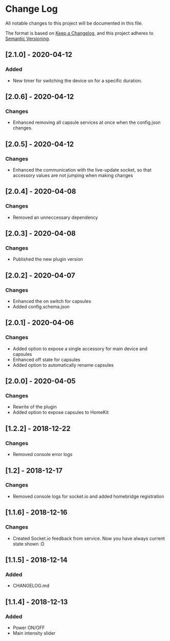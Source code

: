 # Change Log
All notable changes to this project will be documented in this file.

The format is based on [Keep a Changelog](https://keepachangelog.com/en/1.0.0/),
and this project adheres to [Semantic Versioning](https://semver.org/spec/v2.0.0.html).

## [2.1.0] - 2020-04-12
### Added
- New timer for switching the device on for a specific duration.

## [2.0.6] - 2020-04-12
### Changes
- Enhanced removing all capsule services at once when the config.json changes.

## [2.0.5] - 2020-04-12
### Changes
- Enhanced the communication with the live-update socket, so that accessory values are not jumping when making changes

## [2.0.4] - 2020-04-08
### Changes
- Removed an unneccessary dependency 

## [2.0.3] - 2020-04-08
### Changes
- Published the new plugin version

## [2.0.2] - 2020-04-07
### Changes
- Enhanced the on switch for capsules
- Added config.schema.json

## [2.0.1] - 2020-04-06
### Changes
- Added option to expose a single accessory for main device and capsules
- Enhanced off state for capsules
- Added option to automatically rename capsules

## [2.0.0] - 2020-04-05
### Changes
- Rewrite of the plugin
- Added option to expose capsules to HomeKit

## [1.2.2] - 2018-12-22
### Changes
- Removed console error logs

## [1.2] - 2018-12-17
### Changes
- Removed console logs for socket.io and added homebridge registration

## [1.1.6] - 2018-12-16
### Changes
- Created Socket.io feedback from service. Now you have always current state shown :D

## [1.1.5] - 2018-12-14
### Added
- CHANGELOG.md

## [1.1.4] - 2018-12-13
### Added
- Power ON/OFF
- Main intensity slider

